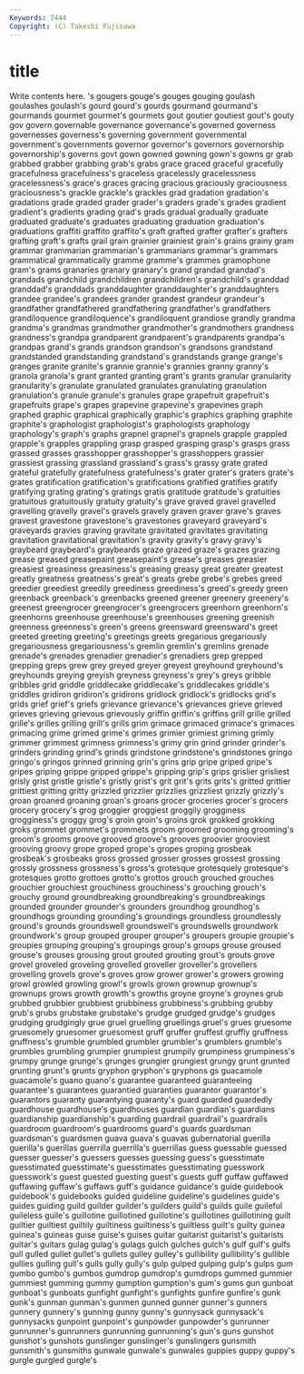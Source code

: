 ```yaml
---
Keywords: 7444 
Copyright: (C) Takeshi Fujisawa
---
```


# title

Write contents here.
's gougers gouge's gouges gouging goulash goulashes goulash's gourd
gourd's gourds gourmand gourmand's gourmands gourmet gourmet's gourmets gout goutier
goutiest gout's gouty gov govern governable governance governance's governed governess
governesses governess's governing government governmental government's governments governor governor's governors
governorship governorship's governs govt gown gowned gowning gown's gowns gr
grab grabbed grabber grabbing grab's grabs grace graced graceful gracefully
gracefulness gracefulness's graceless gracelessly gracelessness gracelessness's grace's graces gracing gracious
graciously graciousness graciousness's grackle grackle's grackles grad gradation gradation's gradations
grade graded grader grader's graders grade's grades gradient gradient's gradients
grading grad's grads gradual gradually graduate graduated graduate's graduates graduating
graduation graduation's graduations graffiti graffito graffito's graft grafted grafter grafter's
grafters grafting graft's grafts grail grain grainier grainiest grain's grains
grainy gram grammar grammarian grammarian's grammarians grammar's grammars grammatical grammatically
gramme gramme's grammes gramophone gram's grams granaries granary granary's grand
grandad grandad's grandads grandchild grandchildren grandchildren's grandchild's granddad granddad's granddads
granddaughter granddaughter's granddaughters grandee grandee's grandees grander grandest grandeur grandeur's
grandfather grandfathered grandfathering grandfather's grandfathers grandiloquence grandiloquence's grandiloquent grandiose grandly
grandma grandma's grandmas grandmother grandmother's grandmothers grandness grandness's grandpa grandparent
grandparent's grandparents grandpa's grandpas grand's grands grandson grandson's grandsons grandstand
grandstanded grandstanding grandstand's grandstands grange grange's granges granite granite's grannie
grannie's grannies granny granny's granola granola's grant granted granting grant's
grants granular granularity granularity's granulate granulated granulates granulating granulation granulation's
granule granule's granules grape grapefruit grapefruit's grapefruits grape's grapes grapevine
grapevine's grapevines graph graphed graphic graphical graphically graphic's graphics graphing
graphite graphite's graphologist graphologist's graphologists graphology graphology's graph's graphs grapnel
grapnel's grapnels grapple grappled grapple's grapples grappling grasp grasped grasping
grasp's grasps grass grassed grasses grasshopper grasshopper's grasshoppers grassier grassiest
grassing grassland grassland's grass's grassy grate grated grateful gratefully gratefulness
gratefulness's grater grater's graters grate's grates gratification gratification's gratifications gratified
gratifies gratify gratifying grating grating's gratings gratis gratitude gratitude's gratuities
gratuitous gratuitously gratuity gratuity's grave graved gravel gravelled gravelling gravelly
gravel's gravels gravely graven graver grave's graves gravest gravestone gravestone's
gravestones graveyard graveyard's graveyards gravies graving gravitate gravitated gravitates gravitating
gravitation gravitational gravitation's gravity gravity's gravy gravy's graybeard graybeard's graybeards
graze grazed graze's grazes grazing grease greased greasepaint greasepaint's grease's
greases greasier greasiest greasiness greasiness's greasing greasy great greater greatest
greatly greatness greatness's great's greats grebe grebe's grebes greed greedier
greediest greedily greediness greediness's greed's greedy green greenback greenback's greenbacks
greened greener greenery greenery's greenest greengrocer greengrocer's greengrocers greenhorn greenhorn's
greenhorns greenhouse greenhouse's greenhouses greening greenish greenness greenness's green's greens
greensward greensward's greet greeted greeting greeting's greetings greets gregarious gregariously
gregariousness gregariousness's gremlin gremlin's gremlins grenade grenade's grenades grenadier grenadier's
grenadiers grep grepped grepping greps grew grey greyed greyer greyest
greyhound greyhound's greyhounds greying greyish greyness greyness's grey's greys gribble
gribbles grid griddle griddlecake griddlecake's griddlecakes griddle's griddles gridiron gridiron's
gridirons gridlock gridlock's gridlocks grid's grids grief grief's griefs grievance
grievance's grievances grieve grieved grieves grieving grievous grievously griffin griffin's
griffins grill grille grilled grille's grilles grilling grill's grills grim
grimace grimaced grimace's grimaces grimacing grime grimed grime's grimes grimier
grimiest griming grimly grimmer grimmest grimness grimness's grimy grin grind
grinder grinder's grinders grinding grind's grinds grindstone grindstone's grindstones gringo
gringo's gringos grinned grinning grin's grins grip gripe griped gripe's
gripes griping grippe gripped grippe's gripping grip's grips grislier grisliest
grisly grist gristle gristle's gristly grist's grit grit's grits grits's
gritted grittier grittiest gritting gritty grizzled grizzlier grizzlies grizzliest grizzly
grizzly's groan groaned groaning groan's groans grocer groceries grocer's grocers
grocery grocery's grog groggier groggiest groggily grogginess grogginess's groggy grog's
groin groin's groins grok grokked grokking groks grommet grommet's grommets
groom groomed grooming grooming's groom's grooms groove grooved groove's grooves
groovier grooviest grooving groovy grope groped grope's gropes groping grosbeak
grosbeak's grosbeaks gross grossed grosser grosses grossest grossing grossly grossness
grossness's gross's grotesque grotesquely grotesque's grotesques grotto grottoes grotto's grottos
grouch grouched grouches grouchier grouchiest grouchiness grouchiness's grouching grouch's grouchy
ground groundbreaking groundbreaking's groundbreakings grounded grounder grounder's grounders groundhog groundhog's
groundhogs grounding grounding's groundings groundless groundlessly ground's grounds groundswell groundswell's
groundswells groundwork groundwork's group grouped grouper grouper's groupers groupie groupie's
groupies grouping grouping's groupings group's groups grouse groused grouse's grouses
grousing grout grouted grouting grout's grouts grove grovel groveled groveling
grovelled groveller groveller's grovellers grovelling grovels grove's groves grow grower
grower's growers growing growl growled growling growl's growls grown grownup
grownup's grownups grows growth growth's growths groyne groyne's groynes grub
grubbed grubbier grubbiest grubbiness grubbiness's grubbing grubby grub's grubs grubstake
grubstake's grudge grudged grudge's grudges grudging grudgingly grue gruel gruelling
gruellings gruel's grues gruesome gruesomely gruesomer gruesomest gruff gruffer gruffest
gruffly gruffness gruffness's grumble grumbled grumbler grumbler's grumblers grumble's grumbles
grumbling grumpier grumpiest grumpily grumpiness grumpiness's grumpy grunge grunge's grunges
grungier grungiest grungy grunt grunted grunting grunt's grunts gryphon gryphon's
gryphons gs guacamole guacamole's guano guano's guarantee guaranteed guaranteeing guarantee's
guarantees guarantied guaranties guarantor guarantor's guarantors guaranty guarantying guaranty's guard
guarded guardedly guardhouse guardhouse's guardhouses guardian guardian's guardians guardianship guardianship's
guarding guardrail guardrail's guardrails guardroom guardroom's guardrooms guard's guards guardsman
guardsman's guardsmen guava guava's guavas gubernatorial guerilla guerilla's guerillas guerrilla
guerrilla's guerrillas guess guessable guessed guesser guesser's guessers guesses guessing
guess's guesstimate guesstimated guesstimate's guesstimates guesstimating guesswork guesswork's guest guested
guesting guest's guests guff guffaw guffawed guffawing guffaw's guffaws guff's
guidance guidance's guide guidebook guidebook's guidebooks guided guideline guideline's guidelines
guide's guides guiding guild guilder guilder's guilders guild's guilds guile
guileful guileless guile's guillotine guillotined guillotine's guillotines guillotining guilt guiltier
guiltiest guiltily guiltiness guiltiness's guiltless guilt's guilty guinea guinea's guineas
guise guise's guises guitar guitarist guitarist's guitarists guitar's guitars gulag
gulag's gulags gulch gulches gulch's gulf gulf's gulfs gull gulled
gullet gullet's gullets gulley gulley's gullibility gullibility's gullible gullies gulling
gull's gulls gully gully's gulp gulped gulping gulp's gulps gum
gumbo gumbo's gumbos gumdrop gumdrop's gumdrops gummed gummier gummiest gumming
gummy gumption gumption's gum's gums gun gunboat gunboat's gunboats gunfight
gunfight's gunfights gunfire gunfire's gunk gunk's gunman gunman's gunmen gunned
gunner gunner's gunners gunnery gunnery's gunning gunny gunny's gunnysack gunnysack's
gunnysacks gunpoint gunpoint's gunpowder gunpowder's gunrunner gunrunner's gunrunners gunrunning gunrunning's
gun's guns gunshot gunshot's gunshots gunslinger gunslinger's gunslingers gunsmith gunsmith's
gunsmiths gunwale gunwale's gunwales guppies guppy guppy's gurgle gurgled gurgle's
